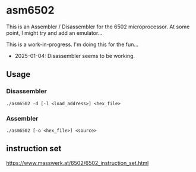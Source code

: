 # asm6502

This is an Assembler / Disassembler for the 6502 microprocessor.
At some point, I might try and add an emulator...

This is a work-in-progress. I'm doing this for the fun...

* 2025-01-04: Disassembler seems to be working.

## Usage

### Disassembler

`./asm6502 -d [-l <load_address>] <hex_file>`

### Assembler

`./asm6502 [-o <hex_file>] <source>`

## instruction set
https://www.masswerk.at/6502/6502_instruction_set.html